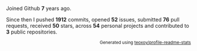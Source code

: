 Joined Github **7** years ago.

Since then I pushed **1912** commits, opened **52** issues, submitted **76** pull requests, received **50** stars, across **54** personal projects and contributed to **3** public repositories.

<p align="right"><sub>Generated using <a href="https://github.com/marketplace/actions/profile-readme-stats">teoxoy/profile-readme-stats</a></sub></p>
